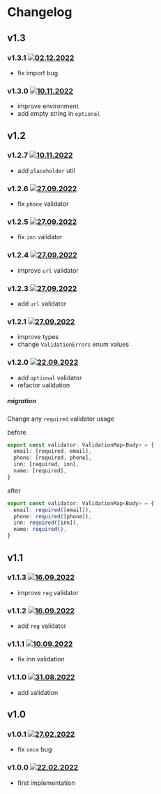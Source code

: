 # Changelog

## v1.3

### v1.3.1 [![02.12.2022](https://img.shields.io/date/1669934999)](https://github.com/cantinc/utils/tree/v1.3.1)

- fix import bug

### v1.3.0 [![10.11.2022](https://img.shields.io/date/1668601148)](https://github.com/cantinc/utils/tree/v1.3.0)

- improve environment
- add empty string in `optional`

## v1.2

### v1.2.7 [![10.11.2022](https://img.shields.io/date/1668103252)](https://github.com/cantinc/utils/tree/v1.2.7)

- add `placeholder` util

### v1.2.6 [![27.09.2022](https://img.shields.io/date/1667742730)](https://github.com/cantinc/utils/tree/v1.2.6)

- fix `phone` validator

### v1.2.5 [![27.09.2022](https://img.shields.io/date/1667741272)](https://github.com/cantinc/utils/tree/v1.2.5)

- fix `inn` validator

### v1.2.4 [![27.09.2022](https://img.shields.io/date/1664284937)](https://github.com/cantinc/utils/tree/v1.2.4)

- improve `url` validator

### v1.2.3 [![27.09.2022](https://img.shields.io/date/1664283999)](https://github.com/cantinc/utils/tree/v1.2.3)

- add `url` validator

### v1.2.1 [![27.09.2022](https://img.shields.io/date/1664270349)](https://github.com/cantinc/utils/tree/v1.2.1)

- improve types
- change `ValidationErrors` enum values

### v1.2.0 [![22.09.2022](https://img.shields.io/date/1663875454)](https://github.com/cantinc/utils/tree/v1.2.0)

- add `optional` validator
- refactor validation

##### migration

Change any `required` validator usage

before

```typescript
export const validator: ValidationMap<Body> = {
  email: [required, email],
  phone: [required, phone],
  inn: [required, inn],
  name: [required],
}
```

after

```typescript
export const validator: ValidationMap<Body> = {
  email: required([email]),
  phone: required([phone]),
  inn: required([inn]),
  name: required(),
}
```

## v1.1

### v1.1.3 [![16.09.2022](https://img.shields.io/date/1663319502)](https://github.com/cantinc/utils/tree/v1.1.3)

- improve `reg` validator

### v1.1.2 [![16.09.2022](https://img.shields.io/date/1663319084)](https://github.com/cantinc/utils/tree/v1.1.2)

- add `reg` validator

### v1.1.1 [![10.09.2022](https://img.shields.io/date/1662823652)](https://github.com/cantinc/utils/tree/v1.1.1)

- fix inn validation

### v1.1.0 [![31.08.2022](https://img.shields.io/date/1661952279)](https://github.com/cantinc/utils/tree/v1.1.0)

- add validation

## v1.0

### v1.0.1 [![27.02.2022](https://img.shields.io/date/1645962828)](https://github.com/cantinc/utils/tree/v1.0.1)

- fix `once` bug

### v1.0.0 [![22.02.2022](https://img.shields.io/date/1645534218)](https://github.com/cantinc/utils/tree/v1.0.0)

- first implementation
